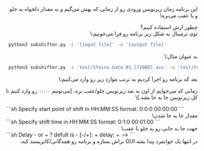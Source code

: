 <div dir="rtl" alighn="right">
این برنامه زمان زیرنویس ورودی رو از زمانی که بهش می‌گیم و به مقدار دلخواه به جلو و یا عقب می‌بره\


چطور ازش استفاده کنیم؟\
توی ترمینال به شکل زیر برنامه رو فرا می‌خونیم:\
 </div>

```sh
 python3 subshifter.py -i '[input file]' -o '[output file]'

```
<div dir="rtl" alighn="right">
به عنوان مثال:\
 </div>



```sh
 python3 subshifter.py -i 'test/Steins.Gate.01.[720BD].ass' -o 'test/test.ass'

```




<div dir="rtl" alighn="right">


بعد که برنامه رو اجرا کردیم به ترتب موارد زیر رو وارد می‌کنیم:\

زمانی که می‌خوایم از اون به بعد زیرنویس جلو/عقب بره، [می‌تونیم ۰:۰:۰ رو وارد کنیم تا کل زیرنویس جا به جا بشه.]\
 </div>
```sh
 Specify start point of shift in HH:MM:SS format: 0:0:0
 00:00:00
```

<div dir="rtl" alighn="right">
مقدار جا به جا شدن\
 </div>
```sh
 Specify shift time in HH:MM:SS format: 0:1:0
 00:01:00
```
<div dir="rtl" alighn="right">
جهت جا به جایی رو به جلو یا عقب\
 </div>
```sh
 Delay - or + ? defult is - [-/+]: +
 delay: + -->
```
<div dir="rtl" alighn="right">
در انتها یک جوانمرد پیدا بشه GUI براش بسازه و برنامه رو همه‌گانی/کابرپسند کنه.
 </div>
